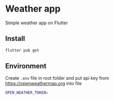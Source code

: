 # Weather app

Simple weather app on Flutter

## Install

```sh
flutter pub get
```

## Environment

Create `.env` file in root folder and put api key from https://openweathermap.org into file

```sh
OPEN_WEATHER_TOKEN=
```
